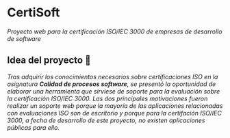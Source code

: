 # CertiSoft
_Proyecto web para la certificación ISO/IEC 3000 de empresas de desarrollo de software_
## Idea del proyecto 🚀
_Tras adquirir los conocimientos necesarios sobre certificaciones ISO en la asignatura **Calidad de procesos software**, se presentó la oportunidad de elaborar una herramienta que sirviese de soporte para la evaluación sobre la certificación ISO/IEC 3000. Las dos principales motivaciones fueron realizar un soporte web porque la mayoría de las aplicaciones relacionadas con evaluaciones ISO son de escritorio y porque para la certifación ISO/IEC 3000, a fecha de desarrollo de este proyecto, no existen aplicaciones públicas para ello._

